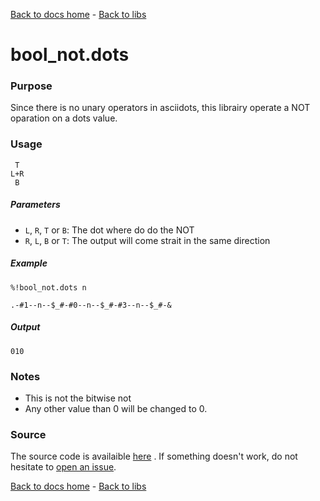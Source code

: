 [Back to docs home](../../index.md) - [Back to libs](index.md#simple-operations-on-dots)

# bool_not.dots

### Purpose
Since there is no unary operators in asciidots, this librairy operate a NOT oparation on a dots value. 

### Usage
    
     T
    L+R
     B

##### Parameters
- `L`, `R`, `T` or `B`: The dot where do do the NOT 
- `R`, `L`, `B` or `T`: The output will come strait in the same direction

##### Example

    %!bool_not.dots n

    .-#1--n--$_#-#0--n--$_#-#3--n--$_#-&

##### Output

    010

### Notes
- This is not the bitwise not
- Any other value than 0 will be changed to 0.

### Source 
The source code is availaible [here](https://github.com/ddorn/asciidots/blob/master/libs/bool_not.dots)
. If something doesn't work, do not hesitate to [open an issue](https://github.com/ddorn/asciidots/issues/new?title=Bug%20in%20bool_not%20librairy:%20).

[Back to docs home](../../index.md) - [Back to libs](index.md#simple-operations-on-dots)
